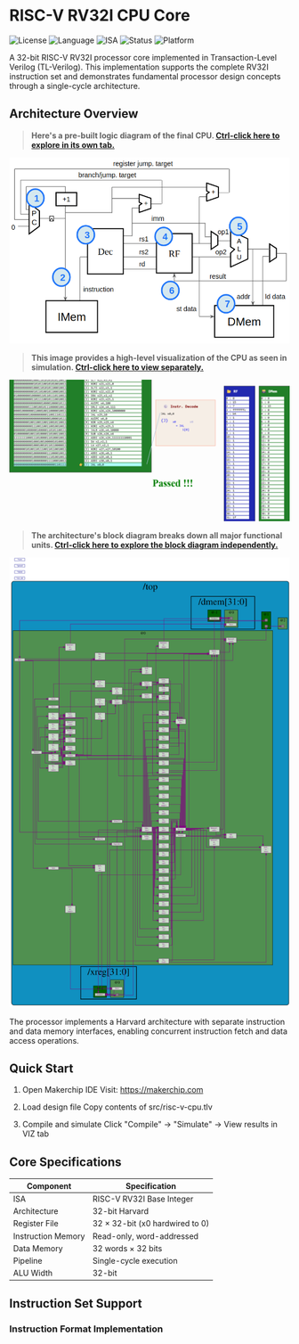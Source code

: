 # RISC-V RV32I CPU Core

![License](https://img.shields.io/badge/License-MIT-blue.svg) ![Language](https://img.shields.io/badge/HDL-TL--Verilog-green.svg) ![ISA](https://img.shields.io/badge/ISA-RISC--V%20RV32I-orange.svg) ![Status](https://img.shields.io/badge/Status-Verified-brightgreen.svg) ![Platform](https://img.shields.io/badge/Platform-Makerchip-purple.svg)

A 32-bit RISC-V RV32I processor core implemented in Transaction-Level Verilog (TL-Verilog). This implementation supports the complete RV32I instruction set and demonstrates fundamental processor design concepts through a single-cycle architecture.

## Architecture Overview

> **Here's a pre-built logic diagram of the final CPU. [Ctrl-click here to explore in its own tab.](CPU_Circuit_Diagram.png)**

![Complete Circuit Diagram](CPU_Circuit_Diagram.png)

> **This image provides a high-level visualization of the CPU as seen in simulation. [Ctrl-click here to view separately.](visualization.png)**

![CPU Visualization](visualization.png)

> **The architecture's block diagram breaks down all major functional units. [Ctrl-click here to explore the block diagram independently.](CPU_Block_Diagram.svg)**

![Block Diagram](CPU_Block_Diagram.svg)

The processor implements a Harvard architecture with separate instruction and data memory interfaces, enabling concurrent instruction fetch and data access operations.

## Quick Start

1. Open Makerchip IDE
   Visit: https://makerchip.com

2. Load design file
   Copy contents of src/risc-v-cpu.tlv

3. Compile and simulate
   Click "Compile" → "Simulate" → View results in VIZ tab

## Core Specifications

| Component | Specification |
|-----------|---------------|
| ISA | RISC-V RV32I Base Integer |
| Architecture | 32-bit Harvard |
| Register File | 32 × 32-bit (x0 hardwired to 0) |
| Instruction Memory | Read-only, word-addressed |
| Data Memory | 32 words × 32 bits |
| Pipeline | Single-cycle execution |
| ALU Width | 32-bit |

## Instruction Set Support

### Instruction Format Implementation
